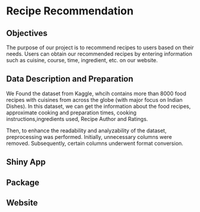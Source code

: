 # Recipe Recommendation
## Objectives
The purpose of our project is to recommend recipes to users based on their needs. Users can obtain our recommended recipes by entering information such as cuisine, course, time, ingredient, etc. on our website.

## Data Description and Preparation
We Found the dataset from Kaggle, whcih contains more than 8000 food recipes with cuisines from across the globe (with major focus on Indian Dishes). In this dataset, we can get the information about the food recipes, approximate cooking and preparation times, cooking instructions,ingredients used, Recipe Author and Ratings. 

Then, to enhance the readability and analyzability of the dataset, preprocessing was performed. Initially, unnecessary columns were removed. Subsequently, certain columns underwent format conversion.

## Shiny App
## Package
## Website

